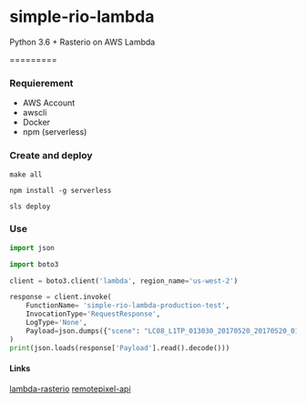 # simple-rio-lambda

Python 3.6 + Rasterio on AWS Lambda

=========

### Requierement
  - AWS Account
  - awscli
  - Docker
  - npm (serverless)


### Create and deploy

```
make all

npm install -g serverless

sls deploy
```


### Use

```Python
import json

import boto3

client = boto3.client('lambda', region_name='us-west-2')

response = client.invoke(
    FunctionName= 'simple-rio-lambda-production-test',
    InvocationType='RequestResponse',
    LogType='None',
    Payload=json.dumps({"scene": "LC08_L1TP_013030_20170520_20170520_01_RT"})
)
print(json.loads(response['Payload'].read().decode()))

```


#### Links
[lambda-rasterio](https://github.com/perrygeo/lambda-rasterio)
[remotepixel-api](https://github.com/RemotePixel/remotepixel-api)
